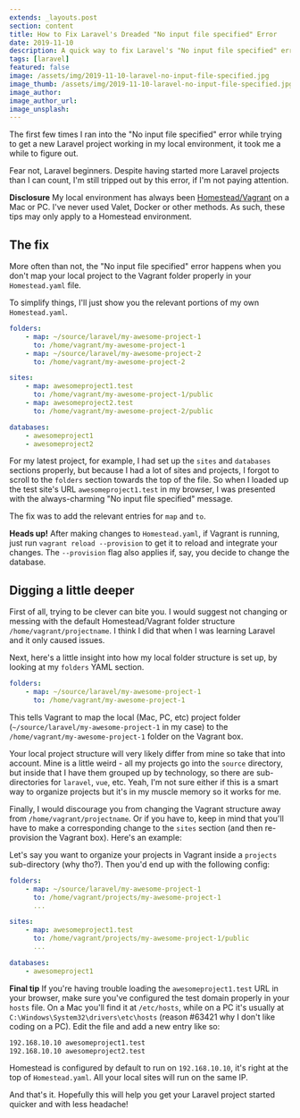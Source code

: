 ```yaml
---
extends: _layouts.post
section: content
title: How to Fix Laravel's Dreaded "No input file specified" Error
date: 2019-11-10
description: A quick way to fix Laravel's "No input file specified" error when setting up a new project.
tags: [laravel]
featured: false
image: /assets/img/2019-11-10-laravel-no-input-file-specified.jpg
image_thumb: /assets/img/2019-11-10-laravel-no-input-file-specified.jpg
image_author: 
image_author_url: 
image_unsplash: 
---
```


The first few times I ran into the "No input file specified" error while trying to get a new Laravel project working in my local environment, it took me a while to figure out.
 
Fear not, Laravel beginners. Despite having started more Laravel projects than I can count, I'm still tripped out by this error, if I'm not paying attention.

**Disclosure** My local environment has always been [Homestead/Vagrant](https://laravel.com/docs/6.x/homestead) on a Mac or PC. I've never used Valet, Docker or other methods. As such, these tips may only apply to a Homestead environment.

## The fix

More often than not, the "No input file specified" error happens when you don't map your local project to the Vagrant folder properly in your `Homestead.yaml` file.

To simplify things, I'll just show you the relevant portions of my own `Homestead.yaml`.

```yaml
folders:
    - map: ~/source/laravel/my-awesome-project-1
      to: /home/vagrant/my-awesome-project-1
    - map: ~/source/laravel/my-awesome-project-2
      to: /home/vagrant/my-awesome-project-2

sites:
    - map: awesomeproject1.test
      to: /home/vagrant/my-awesome-project-1/public
    - map: awesomeproject2.test
      to: /home/vagrant/my-awesome-project-2/public

databases:
    - awesomeproject1
    - awesomeproject2
```

For my latest project, for example, I had set up the `sites` and `databases` sections properly, but because I had a lot of sites and projects, I forgot to scroll to the `folders` section towards the top of the file. So when I loaded up the test site's URL `awesomeproject1.test` in my browser, I was presented with the always-charming "No input file specified" message.

The fix was to add the relevant entries for `map` and `to`.

**Heads up!** After making changes to `Homestead.yaml`, if Vagrant is running, just run `vagrant reload --provision` to get it to reload and integrate your changes. The `--provision` flag also applies if, say, you decide to change the database.

## Digging a little deeper

First of all, trying to be clever can bite you. I would suggest not changing or messing with the default Homestead/Vagrant folder structure `/home/vagrant/projectname`. I think I did that when I was learning Laravel and it only caused issues.

Next, here's a little insight into how my local folder structure is set up, by looking at my `folders` YAML section.

```yaml
folders:
    - map: ~/source/laravel/my-awesome-project-1
      to: /home/vagrant/my-awesome-project-1
```

This tells Vagrant to map the local (Mac, PC, etc) project folder (`~/source/laravel/my-awesome-project-1` in my case) to the `/home/vagrant/my-awesome-project-1` folder on the Vagrant box.

Your local project structure will very likely differ from mine so take that into account. Mine is a little weird - all my projects go into the `source` directory, but inside that I have them grouped up by technology, so there are sub-directories for `laravel`, `vue`, etc. Yeah, I'm not sure either if this is a smart way to organize projects but it's in my muscle memory so it works for me.

Finally, I would discourage you from changing the Vagrant structure away from `/home/vagrant/projectname`. Or if you have to, keep in mind that you'll have to make a corresponding change to the `sites` section (and then re-provision the Vagrant box). Here's an example:

Let's say you want to organize your projects in Vagrant inside a `projects` sub-directory (why tho?). Then you'd end up with the following config: 

```yaml
folders:
    - map: ~/source/laravel/my-awesome-project-1
      to: /home/vagrant/projects/my-awesome-project-1
      ...

sites:
    - map: awesomeproject1.test
      to: /home/vagrant/projects/my-awesome-project-1/public
      ...

databases:
    - awesomeproject1
```

**Final tip** If you're having trouble loading the `awesomeproject1.test` URL in your browser, make sure you've configured the test domain properly in your `hosts` file. On a Mac you'll find it at `/etc/hosts`, while on a PC it's usually at `C:\Windows\System32\drivers\etc\hosts` (reason #63421 why I don't like coding on a PC). Edit the file and add a new entry like so:

```bash
192.168.10.10 awesomeproject1.test
192.168.10.10 awesomeproject2.test
```

Homestead is configured by default to run on `192.168.10.10`, it's right at the top of `Homestead.yaml`. All your local sites will run on the same IP. 

And that's it. Hopefully this will help you get your Laravel project started quicker and with less headache!

